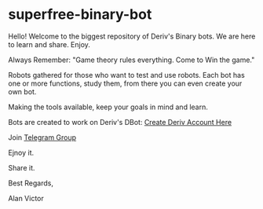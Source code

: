 # superfree-binary-bot
Hello! Welcome to the biggest repository of Deriv's Binary bots. We are here to learn and share. Enjoy.

Always Remember: "Game theory rules everything. Come to Win the game."

Robots gathered for those who want to test and use robots. Each bot has one or more functions, study them, from there you can even create your own bot.

Making the tools available, keep your goals in mind and learn.

Bots are created to work on Deriv's DBot:
[Create Deriv Account Here](https://track.deriv.com/_h1BT0Uryldi2vdm9PpHVCmNd7ZgqdRLk/1/)

Join [Telegram Group](https://t.me/superbinarybots)
 
Ejnoy it.

Share it.

Best Regards,

Alan Victor
